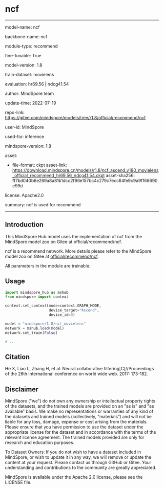 # ncf

---

model-name: ncf

backbone-name: ncf

module-type: recommend

fine-tunable: True

model-version: 1.8

train-dataset: movielens

evaluation: hr69.56 | ndcg41.54

author: MindSpore team

update-time: 2022-07-19

repo-link: <https://gitee.com/mindspore/models/tree/r1.8/official/recommend/ncf>

user-id: MindSpore

used-for: inference

mindspore-version: 1.8

asset:

-
    file-format: ckpt
    asset-link: <https://download.mindspore.cn/models/r1.8/ncf_ascend_v180_movielens_official_recommend_hr69.56_ndcg41.54.ckpt>
    asset-sha256: ff7bd040b8e269a8a81b1dcc2f96e157bc4c279c7ecc84fe9c9a9f166690e99d

license: Apache2.0

summary: ncf is used for recommend

---

## Introduction

This MindSpore Hub model uses the implementation of ncf from the MindSpore model zoo on Gitee at official/recommend/ncf.

ncf is a recommend network. More details please refer to the MindSpore model zoo on Gitee at [official/recommend/ncf](https://gitee.com/mindspore/models/blob/r1.8/official/recommend/ncf/README.md).

All parameters in the module are trainable.

## Usage

```python
import mindspore_hub as mshub
from mindspore import context

context.set_context(mode=context.GRAPH_MODE,
                    device_target="Ascend",
                    device_id=0)

model = "mindspore/1.8/ncf_movielens"
network = mshub.load(model)
network.set_train(False)

# ...
```

## Citation

He X, Liao L, Zhang H, et al. Neural collaborative filtering[C]//Proceedings of the 26th international conference on world wide web. 2017: 173-182.

## Disclaimer

MindSpore ("we") do not own any ownership or intellectual property rights of the datasets, and the trained models are provided on an "as is" and "as available" basis. We make no representations or warranties of any kind of the datasets and trained models (collectively, “materials”) and will not be liable for any loss, damage, expense or cost arising from the materials. Please ensure that you have permission to use the dataset under the appropriate license for the dataset and in accordance with the terms of the relevant license agreement. The trained models provided are only for research and education purposes.

To Dataset Owners: If you do not wish to have a dataset included in MindSpore, or wish to update it in any way, we will remove or update the content at your request. Please contact us through GitHub or Gitee. Your understanding and contributions to the community are greatly appreciated.

MindSpore is available under the Apache 2.0 license, please see the LICENSE file.
